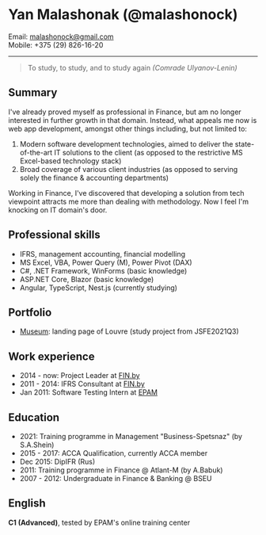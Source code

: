 # Yan Malashonak (@malashonock)

Email: <malashonock@gmail.com>  
Mobile: +375 (29) 826-16-20

---

> To study, to study, and to study again
> _(Comrade Ulyanov-Lenin)_

## Summary

I've already proved myself as professional in Finance, but am no longer interested in further growth in that domain. Instead, what appeals me now is web app development, amongst other things including, but not limited to:

1. Modern software development technologies, aimed to deliver the state-of-the-art IT solutions to the client (as opposed to the restrictive MS Excel-based technology stack)
2. Broad coverage of various client industries (as opposed to serving solely the finance & accounting departments)

Working in Finance, I've discovered that developing a solution from tech viewpoint attracts me more than dealing with methodology. Now I feel I'm knocking on IT domain's door.

## Professional skills

- IFRS, management accounting, financial modelling
- MS Excel, VBA, Power Query (M), Power Pivot (DAX)
- C#, .NET Framework, WinForms (basic knowledge)
- ASP.NET Core, Blazor (basic knowledge)
- Angular, TypeScript, Nest.js (currently studying)

## Portfolio

- [Museum](https://malashonock.github.io/museum-adaptive/): landing page of Louvre (study project from JSFE2021Q3)

## Work experience

- 2014 - now: Project Leader at [FIN.by](https://fin.by/en)
- 2011 - 2014: IFRS Consultant at [FIN.by](https://fin.by/en)
- Jan 2011: Software Testing Intern at [EPAM](https://www.epam.com/)

## Education

- 2021: Training programme in Management "Business-Spetsnaz" (by S.A.Shein)
- 2015 - 2017: ACCA Qualification, currently ACCA member
- Dec 2015: DipIFR (Rus)
- 2011: Training programme in Finance @ Atlant-M (by A.Babuk)
- 2007 - 2012: Undergraduate in Finance & Banking @ BSEU

## English

**C1 (Advanced)**, tested by EPAM's online training center
